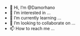 - 👋 Hi, I’m @Damorhano
- 👀 I’m interested in ...
- 🌱 I’m currently learning ...
- 💞️ I’m looking to collaborate on ...
- 📫 How to reach me ...

<!---
Damorhano/Damorhano is a ✨ special ✨ repository because its `README.md` (this file) appears on your GitHub profile.
You can click the Preview link to take a look at your changes.
--->
